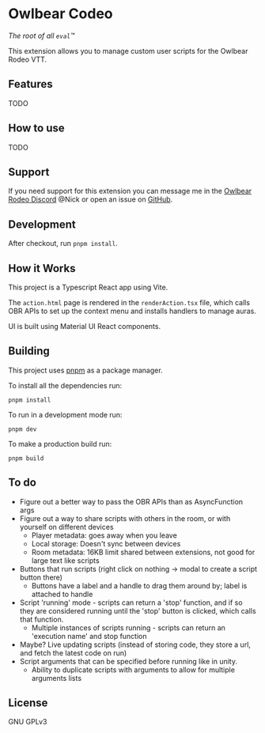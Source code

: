 # Owlbear Codeo

_The root of all `eval`™_

This extension allows you to manage custom user scripts for the Owlbear Rodeo VTT.

## Features

TODO

## How to use

TODO

## Support

If you need support for this extension you can message me in the [Owlbear Rodeo Discord](https://discord.com/invite/u5RYMkV98s) @Nick or open an issue on [GitHub](https://github.com/desain/owlbear-codeo/issues).

## Development

After checkout, run `pnpm install`.

## How it Works

This project is a Typescript React app using Vite.

The `action.html` page is rendered in the `renderAction.tsx` file, which calls OBR APIs to set up the context menu and installs handlers to manage auras.

UI is built using Material UI React components.

## Building

This project uses [pnpm](https://pnpm.io/) as a package manager.

To install all the dependencies run:

`pnpm install`

To run in a development mode run:

`pnpm dev`

To make a production build run:

`pnpm build`

## To do

-   Figure out a better way to pass the OBR APIs than as AsyncFunction args
-   Figure out a way to share scripts with others in the room, or with yourself on different devices
    -   Player metadata: goes away when you leave
    -   Local storage: Doesn't sync between devices
    -   Room metadata: 16KB limit shared between extensions, not good for large text like scripts
-   Buttons that run scripts (right click on nothing -> modal to create a script button there)
    -   Buttons have a label and a handle to drag them around by; label is attached to handle
-   Script 'running' mode - scripts can return a 'stop' function, and if so they are considered running until the 'stop' button is clicked, which calls that function.
    -   Multiple instances of scripts running - scripts can return an 'execution name' and stop function
-   Maybe? Live updating scripts (instead of storing code, they store a url, and fetch the latest code on run)
-   Script arguments that can be specified before running like in unity.
    -   Ability to duplicate scripts with arguments to allow for multiple arguments lists

## License

GNU GPLv3

